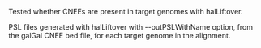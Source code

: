 Tested whether CNEEs are present in target genomes with halLiftover.

PSL files generated with halLiftover with --outPSLWithName option, from the galGal CNEE bed file, for each target genome in the alignment.

